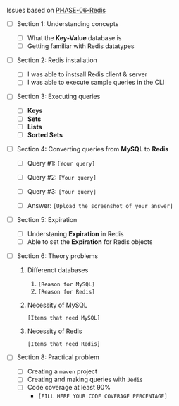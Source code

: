 Issues based on [PHASE-06-Redis](06-Redis.md)


- [ ] Section 1: Understanding concepts
    - [ ] What the **Key-Value** database is
    - [ ] Getting familiar with Redis datatypes

- [ ] Section 2: Redis installation
  - [ ] I was able to instsall Redis client & server
  - [ ] I was able to execute sample queries in the CLI

- [ ] Section 3: Executing queries
    - [ ] **Keys**
    - [ ] **Sets**
    - [ ] **Lists**
    - [ ] **Sorted Sets**
 
- [ ] Section 4: Converting queries from **MySQL** to **Redis**
    - [ ] Query #1: `[Your query]`
    - [ ] Query #2: `[Your query]`
    - [ ] Query #3: `[Your query]`
    - [ ] Answer: `[Upload the screenshot of your answer]`


- [ ] Section 5: Expiration
    - [ ] Understaning **Expiration** in Redis
    - [ ] Able to set the **Expiration** for Redis objects

- [ ] Section 6: Theory problems
  1. Differenct databases
     
     1. `[Reason for MySQL]`
     2. `[Reason for Redis]`
  2. Necessity of MySQL
     
     `[Items that need MySQL]` 
  3. Necessity of Redis
     
     `[Items that need Redis]`

- [ ] Section 8: Practical problem
    - [ ] Creating a `maven` project
    - [ ] Creating and making queries with `Jedis`
    - [ ] Code coverage at least 90%
        - `[FILL HERE YOUR CODE COVERAGE PERCENTAGE]`

